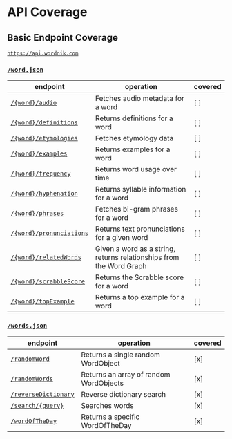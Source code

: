 # API Coverage

## Basic Endpoint Coverage

[`https://api.wordnik.com`](https://developer.wordnik.com/docs)

### [`/word.json`](https://developer.wordnik.com/docs#/word)

| endpoint | operation | covered |
| --- | --- | --- |
| [`/{word}/audio`](https://developer.wordnik.com/docs#!/word/getAudio) | Fetches audio metadata for a word | [ ] |
| [`/{word}/definitions`](https://developer.wordnik.com/docs#!/word/getDefinitions) | Returns definitions for a word | [ ] |
| [`/{word}/etymologies`](https://developer.wordnik.com/docs#!/word/getEtymologies) | Fetches etymology data | [ ] |
| [`/{word}/examples`](https://developer.wordnik.com/docs#!/word/getExamples) | Returns examples for a word | [ ] |
| [`/{word}/frequency`](https://developer.wordnik.com/docs#!/word/getWordFrequency) | Returns word usage over time | [ ] |
| [`/{word}/hyphenation`](https://developer.wordnik.com/docs#!/word/getHyphenation) | Returns syllable information for a word | [ ] |
| [`/{word}/phrases`](https://developer.wordnik.com/docs#!/word/getPhrases) | Fetches bi-gram phrases for a word | [ ] |
| [`/{word}/pronunciations`](https://developer.wordnik.com/docs#!/word/getTextPronunciations) | Returns text pronunciations for a given word | [ ] |
| [`/{word}/relatedWords`](https://developer.wordnik.com/docs#!/word/getRelatedWords) | Given a word as a string, returns relationships from the Word Graph | [ ] |
| [`/{word}/scrabbleScore`](https://developer.wordnik.com/docs#!/word/getScrabbleScore) | Returns the Scrabble score for a word | [ ] |
| [`/{word}/topExample`](https://developer.wordnik.com/docs#!/word/getTopExample) | Returns a top example for a word | [ ] |

### [`/words.json`](https://developer.wordnik.com/docs#/words)

| endpoint | operation | covered |
| --- | --- | --- |
| [`/randomWord`](https://developer.wordnik.com/docs#!/words/getRandomWord) | Returns a single random WordObject | [x] |
| [`/randomWords`](https://developer.wordnik.com/docs#!/words/getRandomWords) | Returns an array of random WordObjects | [x] |
| [`/reverseDictionary`](https://developer.wordnik.com/docs#!/words/reverseDictionary) | Reverse dictionary search | [x] |
| [`/search/{query}`](https://developer.wordnik.com/docs#!/words/searchWords) | Searches words | [x] |
| [`/wordOfTheDay`](https://developer.wordnik.com/docs#!/words/getWordOfTheDay) | Returns a specific WordOfTheDay | [x] |
